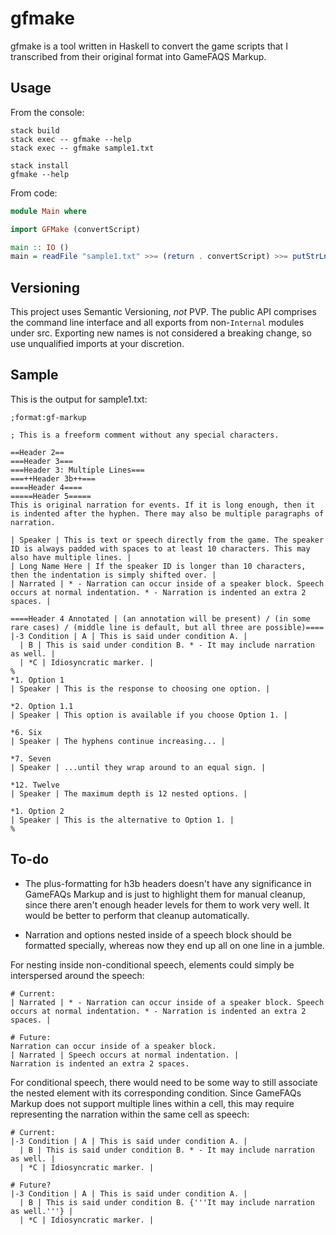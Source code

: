 # gfmake

gfmake is a tool written in Haskell to convert the game scripts that I
transcribed from their original format into GameFAQS Markup.

## Usage

From the console:

```
stack build
stack exec -- gfmake --help
stack exec -- gfmake sample1.txt

stack install
gfmake --help
```

From code:

```haskell
module Main where

import GFMake (convertScript)

main :: IO ()
main = readFile "sample1.txt" >>= (return . convertScript) >>= putStrLn
```

## Versioning

This project uses Semantic Versioning, *not* PVP. The public API comprises the
command line interface and all exports from non-`Internal` modules under src.
Exporting new names is not considered a breaking change, so use unqualified
imports at your discretion.

## Sample

This is the output for sample1.txt:

```
;format:gf-markup

; This is a freeform comment without any special characters.

==Header 2==
===Header 3===
===Header 3: Multiple Lines===
===++Header 3b++===
====Header 4====
=====Header 5=====
This is original narration for events. If it is long enough, then it is indented after the hyphen. There may also be multiple paragraphs of narration.

| Speaker | This is text or speech directly from the game. The speaker ID is always padded with spaces to at least 10 characters. This may also have multiple lines. |
| Long Name Here | If the speaker ID is longer than 10 characters, then the indentation is simply shifted over. |
| Narrated | * - Narration can occur inside of a speaker block. Speech occurs at normal indentation. * - Narration is indented an extra 2 spaces. |

====Header 4 Annotated | (an annotation will be present) / (in some rare cases) / (middle line is default, but all three are possible)====
|-3 Condition | A | This is said under condition A. |
  | B | This is said under condition B. * - It may include narration as well. |
  | *C | Idiosyncratic marker. |
%
*1. Option 1
| Speaker | This is the response to choosing one option. |

*2. Option 1.1
| Speaker | This option is available if you choose Option 1. |

*6. Six
| Speaker | The hyphens continue increasing... |

*7. Seven
| Speaker | ...until they wrap around to an equal sign. |

*12. Twelve
| Speaker | The maximum depth is 12 nested options. |

*1. Option 2
| Speaker | This is the alternative to Option 1. |
%
```

## To-do

* The plus-formatting for h3b headers doesn't have any significance in GameFAQs
  Markup and is just to highlight them for manual cleanup, since there aren't
  enough header levels for them to work very well. It would be better to
  perform that cleanup automatically.

* Narration and options nested inside of a speech block should be formatted
  specially, whereas now they end up all on one line in a jumble.

For nesting inside non-conditional speech, elements could simply be
interspersed around the speech:

```
# Current:
| Narrated | * - Narration can occur inside of a speaker block. Speech occurs at normal indentation. * - Narration is indented an extra 2 spaces. |

# Future:
Narration can occur inside of a speaker block.
| Narrated | Speech occurs at normal indentation. |
Narration is indented an extra 2 spaces.
```

For conditional speech, there would need to be some way to still associate
the nested element with its corresponding condition. Since GameFAQs Markup
does not support multiple lines within a cell, this may require representing
the narration within the same cell as speech:

```
# Current:
|-3 Condition | A | This is said under condition A. |
  | B | This is said under condition B. * - It may include narration as well. |
  | *C | Idiosyncratic marker. |

# Future?
|-3 Condition | A | This is said under condition A. |
  | B | This is said under condition B. {'''It may include narration as well.'''} |
  | *C | Idiosyncratic marker. |
```
